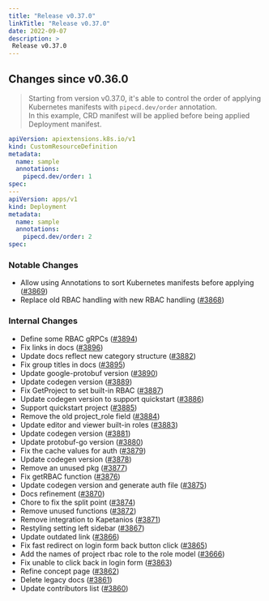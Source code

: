 ```yaml
---
title: "Release v0.37.0"
linkTitle: "Release v0.37.0"
date: 2022-09-07
description: >
 Release v0.37.0
---
```


## Changes since v0.36.0

> Starting from version v0.37.0, it's able to control the order of applying Kubernetes manifests with `pipecd.dev/order` annotation.\
  In this example, CRD manifest will be applied before being applied Deployment manifest.

```yaml
apiVersion: apiextensions.k8s.io/v1
kind: CustomResourceDefinition
metadata:
  name: sample
  annotations:
    pipecd.dev/order: 1
spec:
---
apiVersion: apps/v1
kind: Deployment
metadata:
  name: sample
  annotations:
    pipecd.dev/order: 2
spec:
```

### Notable Changes
* Allow using Annotations to sort Kubernetes manifests before applying ([#3869](https://github.com/pipe-cd/pipecd/pull/3869))
* Replace old RBAC handling with new RBAC handling ([#3868](https://github.com/pipe-cd/pipecd/pull/3868))

### Internal Changes
* Define some RBAC gRPCs ([#3894](https://github.com/pipe-cd/pipecd/pull/3894))
* Fix links in docs ([#3896](https://github.com/pipe-cd/pipecd/pull/3896))
* Update docs reflect new category structure ([#3882](https://github.com/pipe-cd/pipecd/pull/3882))
* Fix group titles in docs ([#3895](https://github.com/pipe-cd/pipecd/pull/3895))
* Update google-protobuf version ([#3890](https://github.com/pipe-cd/pipecd/pull/3890))
* Update codegen version ([#3889](https://github.com/pipe-cd/pipecd/pull/3889))
* Fix GetProject to set built-in RBAC ([#3887](https://github.com/pipe-cd/pipecd/pull/3887))
* Update codegen version to support quickstart ([#3886](https://github.com/pipe-cd/pipecd/pull/3886))
* Support quickstart project ([#3885](https://github.com/pipe-cd/pipecd/pull/3885))
* Remove the old project_role field ([#3884](https://github.com/pipe-cd/pipecd/pull/3884))
* Update editor and viewer built-in roles ([#3883](https://github.com/pipe-cd/pipecd/pull/3883))
* Update codegen version ([#3881](https://github.com/pipe-cd/pipecd/pull/3881))
* Update protobuf-go version ([#3880](https://github.com/pipe-cd/pipecd/pull/3880))
* Fix the cache values for auth ([#3879](https://github.com/pipe-cd/pipecd/pull/3879))
* Update codegen version ([#3878](https://github.com/pipe-cd/pipecd/pull/3878))
* Remove an unused pkg ([#3877](https://github.com/pipe-cd/pipecd/pull/3877))
* Fix getRBAC function ([#3876](https://github.com/pipe-cd/pipecd/pull/3876))
* Update codegen version and generate auth file ([#3875](https://github.com/pipe-cd/pipecd/pull/3875))
* Docs refinement ([#3870](https://github.com/pipe-cd/pipecd/pull/3870))
* Chore to fix the split point ([#3874](https://github.com/pipe-cd/pipecd/pull/3874))
* Remove unused functions ([#3872](https://github.com/pipe-cd/pipecd/pull/3872))
* Remove integration to Kapetanios ([#3871](https://github.com/pipe-cd/pipecd/pull/3871))
* Restyling setting left sidebar ([#3867](https://github.com/pipe-cd/pipecd/pull/3867))
* Update outdated link ([#3866](https://github.com/pipe-cd/pipecd/pull/3866))
* Fix fast redirect on login form back button click ([#3865](https://github.com/pipe-cd/pipecd/pull/3865))
* Add the names of project rbac role to the role model ([#3666](https://github.com/pipe-cd/pipecd/pull/3666))
* Fix unable to click back in login form ([#3863](https://github.com/pipe-cd/pipecd/pull/3863))
* Refine concept page ([#3862](https://github.com/pipe-cd/pipecd/pull/3862))
* Delete legacy docs ([#3861](https://github.com/pipe-cd/pipecd/pull/3861))
* Update contributors list ([#3860](https://github.com/pipe-cd/pipecd/pull/3860))
